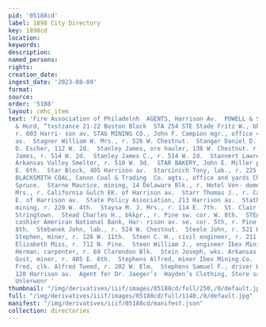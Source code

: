 ```yaml
---
pid: '05188cd'
label: 1898 City Directory
key: 1898cd
location: 
keywords: 
description: 
named_persons: 
rights: 
creation_date: 
ingest_date: '2023-08-09'
format: 
source: 
order: '5188'
layout: cmhc_item
text: 'Fire Association of Philadelnh  AGENTS, Harrison Av.  POWELL & SMITH si  Milner
  & Hurd, “txstzance 21-22 Boston Block  STA 254 STE Stade Fritz W., bkkpr. Carl Nollenberger,
  r. 603 Harri- son av. STAG MINING CO., John F. Campion mgr., office 401 Har-  rison
  av.  Stagner William W. Mrs., r. 526 W. Chestnut.  Stanger Daniel D., waiter D.
  D. Escher, 112 W. 2d.  Stanley James, ore hauler, 138 W. Chestnut. r. 312 N. Poplar.  Stanley
  James, r. 514 W. 2d.  Stanley James C., r. 514 W. 2d.  Stannert Lawrence A., blksmith
  Arkansas Valley Smelter, r. 510 W. 3d.  STAR BAKERY, John E. Miller propr., 118
  E. 6th.  Star Block, 405 Harrison av.  Starcinich Tony, lab., r. 225 W. Front. ;  STARKVILLE
  BLACKSMITH COAL, Canon Coal & Trading  Co. agts., office and yards Chestnut cor.
  Spruce.  Starne Maurice, mining, 14 Delaware Blk., r. Hotel Ven- dome.  Starr Anna
  Mrs., r. California Gulch EK. of Harrison av.  Starr Thomas J., r. California Gulch
  E. of Harrison av.  State Policy Association, 213 Harrison av.  Statham Samuel,
  mining, r. 220 W. 4th.  Staysa M. J. Mrs., r. 114 E. 7th.  St. Clair Felix, barber,
  Stringtown.  Stead Charles H., bkkpr., r. Pine sw. cor. W. 8th.  STEAD FRANE 0O.,
  cashier American National Bank, Har- rison av. se. cor. 5th, r. Pine sw. cor. W.
  8th.  Stebanek John, lab., r. 524 W. Chestnut.  Steele John, r. 521 W. 2d.  Steele
  Stephen, miner, r. 126 W. 11th.  Steen C. H., civil engineer, r. 211 W. 7th.  Steen
  Elizabeth Miss, r. 712 N. Pine.  Steen William J., engineer Ibex Mining Co.  Steffen
  Herman, carpenter, r. 69 Clarendon Blk.  Stein Joseph, wks. Arkansas Valley Smelter.  Stenstrand
  Gust, miner, r. 405 E. 6th.  Stephens Alfred, miner Ibex Mining Co.  Stephens James
  Fred, clk. Alfred Tweed, r. 202 W. Elm.  Stephens Samuel F., driver Wallaesa & MacDonald,
  120 Harrison av.  Agent for Dr. Jaeger’s  Hayden’s Clothing, Store sais" Westen
  Unlerwonr '
thumbnail: "/img/derivatives/iiif/images/05188cd/full/250,/0/default.jpg"
full: "/img/derivatives/iiif/images/05188cd/full/1140,/0/default.jpg"
manifest: "/img/derivatives/iiif/05188cd/manifest.json"
collection: directories
---
```

